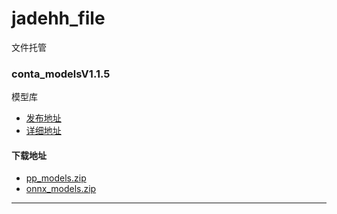 # jadehh_file
文件托管
### conta_modelsV1.1.5
模型库
* [发布地址](https://github.com/jadehh/ContainerOCR/releases/tag/conta_modelsV1.1.5)
* [详细地址](https://github.com/jadehh/jadehh_file/releases/tag/conta_modelsV1.1.5)
#### 下载地址
* [pp_models.zip](https://gh.con.sh/https://github.com/jadehh/jadehh_file/releases/download/conta_modelsV1.1.5/pp_models.zip)
* [onnx_models.zip](https://gh.con.sh/https://github.com/jadehh/jadehh_file/releases/download/conta_modelsV1.1.5/onnx_models.zip)
---